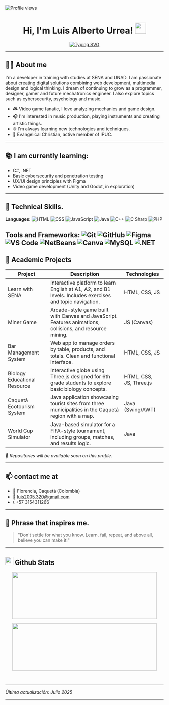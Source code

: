 ![Profile views](https://komarev.com/ghpvc/?username=luisurreadev&style=flat&color=blue)

<h1 align="center">Hi, I'm Luis Alberto Urrea! <img src="https://media.giphy.com/media/hvRJCLFzcasrR4ia7z/giphy.gif" width="35"></h1>

<div align="center">

[![Typing SVG](https://readme-typing-svg.herokuapp.com?font=Fira+Code&size=28&pause=1000&color=4A90E2&center=true&vCenter=true&width=900&lines=Software+Development+Technologist;Multimedia+Engineering+Student;Technology+and+Video+Game+Lover;Passionate+about+Learning+and+Creating)](https://git.io/typing-svg)

</div>

---

## 👨‍💻 About me

I'm a developer in training with studies at SENA and UNAD. I am passionate about creating digital solutions combining web development, multimedia design and logical thinking. I dream of continuing to grow as a programmer, designer, gamer and future mechatronics engineer. I also explore topics such as cybersecurity, psychology and music.

- 🎮 Video game fanatic, I love analyzing mechanics and game design.
- 🎧 I'm interested in music production, playing instruments and creating artistic things.
- 🌐 I'm always learning new technologies and techniques.
- 🙏 Evangelical Christian, active member of IPUC.

---

## 📚 I am currently learning:

- C#, .NET
- Basic cybersecurity and penetration testing
- UX/UI design principles with Figma
- Video game development (Unity and Godot, in exploration)

---

## 🔧 Technical Skills.

**Languages:** 
![HTML](https://img.shields.io/badge/-HTML5-E34F26?logo=html5&logoColor=white) 
![CSS](https://img.shields.io/badge/-CSS3-1572B6?logo=css3&logoColor=white) 
![JavaScript](https://img.shields.io/badge/-JavaScript-F7DF1E?logo=javascript&logoColor=black) 
![Java](https://img.shields.io/badge/-Java-007396?logo=java&logoColor=white) 
![C++](https://img.shields.io/badge/-C++-00599C?logo=c%2B%2B&logoColor=white) 
![C Sharp](https://img.shields.io/badge/-C%23-239120?logo=c-sharp&logoColor=white)
![PHP](https://img.shields.io/badge/php-%23777BB4.svg?style=for-the-badge&logo=php&logoColor=white)

**Tools and Frameworks:** 
![Git](https://img.shields.io/badge/-Git-F05032?logo=git&logoColor=white) 
![GitHub](https://img.shields.io/badge/-GitHub-181717?logo=github&logoColor=white) 
![Figma](https://img.shields.io/badge/-Figma-F24E1E?logo=figma&logoColor=white) 
![VS Code](https://img.shields.io/badge/-VS%20Code-007ACC?logo=visual-studio-code&logoColor=white) 
![NetBeans](https://img.shields.io/badge/-NetBeans-1B6AC6?logo=apache-netbeans-ide&logoColor=white) 
![Canva](https://img.shields.io/badge/-Canva-00C4CC?logo=Canva&logoColor=white) 
![MySQL](https://img.shields.io/badge/-MySQL-4479A1?logo=mysql&logoColor=white) 
![.NET](https://img.shields.io/badge/-.NET-512BD4?logo=.net&logoColor=white)
---

## 🚀 Academic Projects

| Project                             | Description                                                                                               | Technologies     |
|-------------------------------------|-----------------------------------------------------------------------------------------------------------|------------------|
| Learn with SENA                     | Interactive platform to learn English at A1, A2, and B1 levels. Includes exercises and topic navigation. | HTML, CSS, JS    |
| Miner Game                          | Arcade-style game built with Canvas and JavaScript. Features animations, collisions, and resource mining. | JS (Canvas)      |
| Bar Management System               | Web app to manage orders by table, products, and totals. Clean and functional interface.                  | HTML, CSS, JS    |
| Biology Educational Resource        | Interactive globe using Three.js designed for 6th grade students to explore basic biology concepts.       | HTML, CSS, JS, Three.js |
| Caquetá Ecotourism System           | Java application showcasing tourist sites from three municipalities in the Caquetá region with a map.     | Java (Swing/AWT) |
| World Cup Simulator                 | Java-based simulator for a FIFA-style tournament, including groups, matches, and results logic.           | Java             |

*📁 Repositories will be available soon on this profile.*

---

## 📫 contact me at

- 📍 Florencia, Caquetá (Colombia)  
- 📧 luis2005.320@gmail.com
- 📞 +57 3154311266

---

## 🧠 Phrase that inspires me.

> "Don't settle for what you know. Learn, fail, repeat, and above all, believe you can make it!"

---

## <img src="https://media.giphy.com/media/iY8CRBdQXODJSCERIr/giphy.gif" width="25"> <b>Github Stats</b>
  <p align="center"><img width="460" height="150" src="https://github-readme-stats.vercel.app/api/top-langs?username=alamin-babu&show_icons=true&locale=en&layout=compact&theme=tokyonight"/460/300"></p>
  <p align="center"><img width="460" height="150" src="https://github-readme-streak-stats.herokuapp.com/?user=alamin-babu&theme=tokyonight&&fire=FF801F&currStreakNum=FFBE69&currStreakLabel=FFBE69"/460/300"></p>
<br>

---

*Última actualización: Julio 2025*

---
